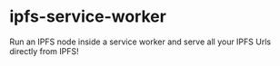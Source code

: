 # ipfs-service-worker
Run an IPFS node inside a service worker and serve all your IPFS Urls directly from IPFS! 
